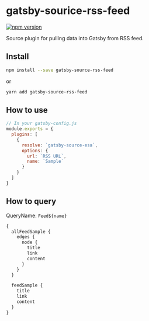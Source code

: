 # gatsby-sourice-rss-feed

[![npm version](https://badge.fury.io/js/gatsby-source-rss-feed.svg)](https://badge.fury.io/js/gatsby-source-rss-feed)

Source plugin for pulling data into Gatsby from RSS feed.

## Install

```bash
npm install --save gatsby-source-rss-feed
```

or

```bash
yarn add gatsby-source-rss-feed
```

## How to use

```js
// In your gatsby-config.js
module.exports = {
  plugins: [
    {
      resolve: `gatsby-source-esa`,
      options: {
        url: `RSS URL`,
        name: `Sample`
      }
    }
  ]
}
```

## How to query

QueryName: `Feed${name}`

```graphql
{
  allFeedSample {
    edges {
      node {
        title
        link
        content
      }
    }
  }

  feedSample {
    title
    link
    content
  }
}
```
